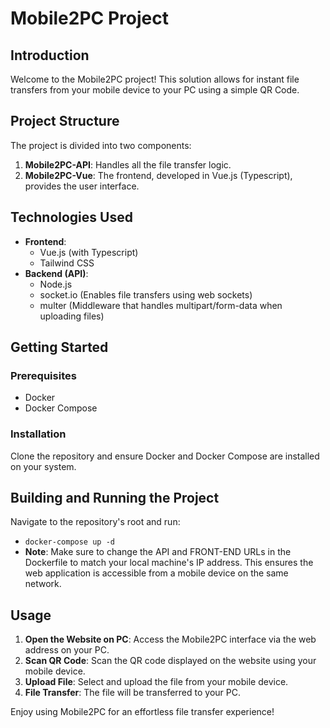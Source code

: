 # Mobile2PC Project

## Introduction
Welcome to the Mobile2PC project! This solution allows for instant file transfers from your mobile device to your PC using a simple QR Code.

## Project Structure
The project is divided into two components:

1. **Mobile2PC-API**: Handles all the file transfer logic.
2. **Mobile2PC-Vue**: The frontend, developed in Vue.js (Typescript), provides the user interface.

## Technologies Used
- **Frontend**:
  - Vue.js (with Typescript)
  - Tailwind CSS
- **Backend (API)**:
  - Node.js
  - socket.io (Enables file transfers using web sockets)
  - multer (Middleware that handles multipart/form-data when uploading files)

## Getting Started

### Prerequisites
- Docker
- Docker Compose

### Installation
Clone the repository and ensure Docker and Docker Compose are installed on your system.

## Building and Running the Project
Navigate to the repository's root and run:
- `docker-compose up -d`
- **Note**: Make sure to change the API and FRONT-END URLs in the Dockerfile to match your local machine's IP address. This ensures the web application is accessible from a mobile device on the same network.

## Usage
1. **Open the Website on PC**: Access the Mobile2PC interface via the web address on your PC.
2. **Scan QR Code**: Scan the QR code displayed on the website using your mobile device.
3. **Upload File**: Select and upload the file from your mobile device.
4. **File Transfer**: The file will be transferred to your PC.

Enjoy using Mobile2PC for an effortless file transfer experience!
